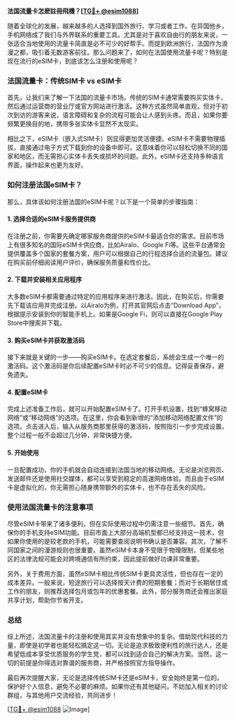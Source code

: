**法国流量卡怎麽註冊飛機？[[TG💪+ @esim1088](https://t.me/s/esim1088)]**

随着全球化的发展，越来越多的人选择到国外旅行、学习或者工作。在异国他乡，手机网络成了我们与外界联系的重要工具。尤其是对于喜欢自由行的朋友来说，一张适合当地使用的流量卡简直是必不可少的好帮手。而提到欧洲旅行，法国作为浪漫之都，吸引着无数游客前往。那么问题来了，如何在法国使用流量卡呢？特别是现在流行的eSIM卡，到底该怎么注册和使用呢？

### 法国流量卡：传统SIM卡 vs eSIM卡

首先，让我们来了解一下法国的流量卡市场。传统的SIM卡通常需要购买实体卡，然后通过运营商的营业厅或官方网站进行激活。这种方式虽然简单直观，但对于初次到访的游客来说，语言障碍和复杂的流程可能会让人感到头疼。而且，如果你要频繁更换目的地，携带多张实体卡显然不太现实。

相比之下，eSIM卡（嵌入式SIM卡）则显得更加灵活便捷。eSIM卡不需要物理插拔，直接通过电子方式下载到你的设备中即可。这意味着你可以轻松切换不同的国家和地区，而无需担心实体卡丢失或损坏的问题。此外，eSIM卡还支持多种语言界面，操作起来也更为友好。

### 如何注册法国eSIM卡？

那么，具体该如何注册法国的eSIM卡呢？以下是一个简单的步骤指南：

#### 1. 选择合适的eSIM卡服务提供商

在注册之前，你需要先确定哪家服务商提供的eSIM卡最适合你的需求。目前市场上有很多知名的国际eSIM卡供应商，比如Airalo、Google Fi等。这些平台通常会提供覆盖多个国家的套餐方案，用户可以根据自己的行程选择合适的流量包。建议在购买前仔细阅读用户评价，确保服务质量和性价比。

#### 2. 下载并安装相关应用程序

大多数eSIM卡都需要通过特定的应用程序来进行激活。因此，在购买后，你需要先下载该应用并完成注册。以Airalo为例，打开其官网后点击“Download App”，根据提示安装到你的智能手机上。如果是Google Fi，则可以直接在Google Play Store中搜索并下载。

#### 3. 购买eSIM卡并获取激活码

接下来就是关键的一步——购买eSIM卡。在选定套餐后，系统会生成一个唯一的激活码。这个激活码是你后续配置eSIM卡时必不可少的信息。记得妥善保存，避免遗失。

#### 4. 配置eSIM卡

完成上述准备工作后，就可以开始配置eSIM卡了。打开手机设置，找到“蜂窝移动网络”或“移动网络”的选项。在这里，你会看到新增的“添加移动网络配置文件”的选项。点击进入后，输入从服务商那里获得的激活码，按照指引一步步完成设置。整个过程一般不会超过几分钟，非常快捷方便。

#### 5. 开始使用

一旦配置成功，你的手机就会自动连接到法国当地的移动网络。无论是浏览网页、发送邮件还是使用社交媒体，都可以享受到稳定的高速网络体验。而且由于eSIM卡是虚拟化的，你无需担心随身携带额外的实体卡，也不存在丢失的风险。

### 使用法国流量卡的注意事项

尽管eSIM卡带来了诸多便利，但在实际使用过程中仍需注意一些细节。首先，确保你的手机支持eSIM功能。目前市面上大部分高端机型都已经支持这一技术，但如果你使用的是较老款的手机，可能需要查阅说明书确认是否兼容。其次，了解不同国家之间的漫游规则也很重要。虽然eSIM卡本身不受限于物理限制，但某些地区的法律法规可能会对跨境通信有所约束，因此提前做好功课非常重要。

另外，关于费用方面，虽然eSIM卡相比传统SIM卡更具灵活性，但也存在一定的成本差异。一般来说，短途旅行可以选择按天计费的短期套餐；而对于长期居住或工作的朋友，则推荐选择包月或包年的优惠套餐。此外，部分服务商还会推出家庭共享计划，帮助你节省开支。

### 总结

综上所述，法国流量卡的注册和使用其实并没有想象中的复杂。借助现代科技的力量，即使是初学者也能轻松搞定这一切。无论是追求极致便利性的旅行达人，还是希望低成本享受优质服务的学生党，都可以找到适合自己的解决方案。当然，这一切的前提是你得选对靠谱的服务商，并严格按照官方指导操作。

最后再次提醒大家，无论是选择传统SIM卡还是eSIM卡，安全始终是第一位的。保护好个人信息，避免不必要的麻烦。如果你还有其他疑问，不妨加入相关的讨论群组，与其他用户交流经验，共同进步！

[[TG💪+ @esim1088](https://t.me/s/esim1088) ![Image](https://i.postimg.cc/4NQfJmqS/Snipaste-2025-05-13-00-14-12.png)]